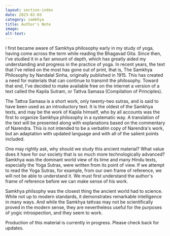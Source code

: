 ```yaml
---
layout: section-index
date: 2023-02-03
category: samkhya
title: Author's Note
image: 
alt-text: 
---
```

I first became aware of Samkhya philosophy early in my study of yoga, having come across the term while reading the Bhagavad Gita. Since then, I've studied it in a fair amount of depth, which has greatly aided my understanding and progress in the practice of yoga. In recent years, the text that I've relied on the most has gone out of print, that is, The Samkhya Philosophy by Nandalal Sinha, originally published in 1915. This has created a need for materials that can continue to transmit the philosophy. Toward that end, I've decided to make available free on the internet a version of a text called the Kapila Sutram, or Tattva Samasa (Compilation of Principles). 

The Tattva Samasa is a short work, only twenty-two sutras, and is said to have been used as an introductory text. It is the oldest of the Samkhya texts, and may be the work of Kapila himself, who by all accounts was the first to organize Samkhya philosophy in a systematic way. A translation of the text will be presented along with explanations based on the commentary of Narendra. This is not intended to be a verbatim copy of Narendra's work, but an adaptation with updated language and with all of the salient points included. 

One may rightly ask, why should we study this ancient material? What value does it have for our society that is so much more technologically advanced? Samkhya was the dominant world view of its time and many Hindu texts, especially the Yoga Sutras, were written from its point of view. If we attempt to read the Yoga Sutras, for example, from our own frame of reference, we will not be able to understand it. We must first understand the author's frame of reference before we can make sense of his work.

Samkhya philsophy was the closest thing the ancient world had to science. While not up to modern standards, it demonstrates remarkable intelligence in many ways. And while the Samkhya tattvas may not be scientifically proved in the modern sense, they are nevertheless useful for the purposes of yogic introspection, and they seem to work.

Production of this material is currently in progress. Please check back for updates.